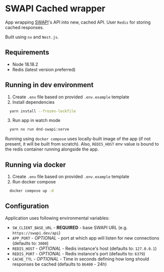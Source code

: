 # SWAPI Cached wrapper
App wrapping [SWAPI](https://swapi.dev)'s API into new, cached API.
User `Redis` for storing cached responses.

Built using `nx` and `Nest.js`.

## Requirements
- Node 18.18.2
- Redis (latest version preferred)

## Running in dev environment
1. Create `.env` file based on provided `.env.example` template
2. Install dependencies
```bash
  yarn install --frozen-lockfile
```
3. Run app in watch mode
```bash
  yarn nx run dnd-swapi:serve
```

Running using `docker compose` uses locally-built image of the app (if not present, it will be built from scratch). Also, `REDIS_HOST` env value is bound to the redis container running alongside the app. 

## Running via docker
1. Create `.env` file based on provided `.env.example` template
2. Run docker compose
```bash
  docker compose up -d
```

## Configuration
Application uses following environmental variables:
- `SW_CLIENT_BASE_URL` - **REQUIRED** - base SWAPI URL (e.g. `https://swapi.dev/api`)
- `APP_PORT` - *OPTIONAL* - port at which app will listen for new connections (defaults to: `3000`)
- `REDIS_HOST` - *OPTIONAL* - Redis instance's host (defaults to: `127.0.0.1`)
- `REDIS_PORT` - *OPTIONAL* - Redis instance's port (defaults to: `6379`)
- `CACHE_TTL` - *OPTIONAL* - Time in seconds defining how long should responses be cached (defaults to `86400` - 24h)

